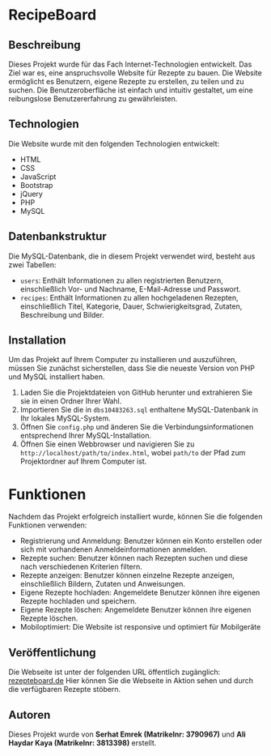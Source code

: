 # RecipeBoard
## Beschreibung
Dieses Projekt wurde für das Fach Internet-Technologien entwickelt. Das Ziel war es, eine anspruchsvolle Website für Rezepte zu bauen. Die Website ermöglicht es Benutzern, eigene Rezepte zu erstellen, zu teilen und zu suchen. Die Benutzeroberfläche ist einfach und intuitiv gestaltet, um eine reibungslose Benutzererfahrung zu gewährleisten.

## Technologien
Die Website wurde mit den folgenden Technologien entwickelt:

- HTML
- CSS
- JavaScript
- Bootstrap
- jQuery
- PHP
- MySQL

## Datenbankstruktur
Die MySQL-Datenbank, die in diesem Projekt verwendet wird, besteht aus zwei Tabellen:

- `users`: Enthält Informationen zu allen registrierten Benutzern, einschließlich Vor- und Nachname, E-Mail-Adresse und Passwort.
- `recipes`: Enthält Informationen zu allen hochgeladenen Rezepten, einschließlich Titel, Kategorie, Dauer, Schwierigkeitsgrad, Zutaten, Beschreibung und Bilder.

## Installation
Um das Projekt auf Ihrem Computer zu installieren und auszuführen, müssen Sie zunächst sicherstellen, dass Sie die neueste Version von PHP und MySQL installiert haben.

1. Laden Sie die Projektdateien von GitHub herunter und extrahieren Sie sie in einen Ordner Ihrer Wahl.
2. Importieren Sie die in `dbs10483263.sql` enthaltene MySQL-Datenbank in Ihr lokales MySQL-System.
3. Öffnen Sie `config.php` und änderen Sie die Verbindungsinformationen entsprechend Ihrer MySQL-Installation.
4. Öffnen Sie einen Webbrowser und navigieren Sie zu `http://localhost/path/to/index.html`, wobei `path/to` der Pfad zum Projektordner auf Ihrem Computer ist.

# Funktionen
Nachdem das Projekt erfolgreich installiert wurde, können Sie die folgenden Funktionen verwenden:

- Registrierung und Anmeldung: Benutzer können ein Konto erstellen oder sich mit vorhandenen Anmeldeinformationen anmelden.
- Rezepte suchen: Benutzer können nach Rezepten suchen und diese nach verschiedenen Kriterien filtern.
- Rezepte anzeigen: Benutzer können einzelne Rezepte anzeigen, einschließlich Bildern, Zutaten und Anweisungen.
- Eigene Rezepte hochladen: Angemeldete Benutzer können ihre eigenen Rezepte hochladen und speichern.
- Eigene Rezepte löschen: Angemeldete Benutzer können ihre eigenen Rezepte löschen.
- Mobiloptimiert: Die Website ist responsive und optimiert für Mobilgeräte

## Veröffentlichung
Die Webseite ist unter der folgenden URL öffentlich zugänglich: [rezepteboard.de](https://rezepteboard.de)
Hier können Sie die Webseite in Aktion sehen und durch die verfügbaren Rezepte stöbern.

## Autoren
Dieses Projekt wurde von **Serhat Emrek (Matrikelnr: 3790967)** und **Ali Haydar Kaya (Matrikelnr: 3813398)** erstellt.
